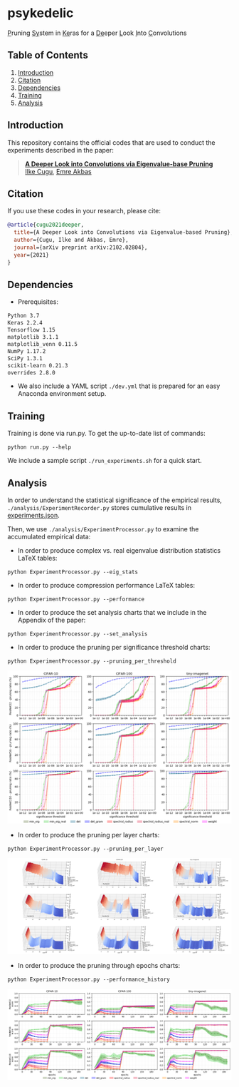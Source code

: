 # psykedelic
<ins>P</ins>runing <ins>Sy</ins>stem in <ins>Ke</ins>ras for a <ins>De</ins>eper <ins>L</ins>ook <ins>I</ins>nto <ins>C</ins>onvolutions

## Table of Contents

1. [Introduction](#introduction)
2. [Citation](#citation)
3. [Dependencies](#dependencies)
4. [Training](#training)
5. [Analysis](#analysis)


## Introduction

This repository contains the official codes that are used to conduct the experiments described in the paper:

> [**A Deeper Look into Convolutions via Eigenvalue-base Pruning**](https://arxiv.org/abs/2102.02804)            
> [Ilke Cugu](https://cuguilke.github.io/), [Emre Akbas](https://user.ceng.metu.edu.tr/~emre/)         

## Citation

If you use these codes in your research, please cite:

```bibtex
@article{cugu2021deeper,
  title={A Deeper Look into Convolutions via Eigenvalue-based Pruning},
  author={Cugu, Ilke and Akbas, Emre},
  journal={arXiv preprint arXiv:2102.02804},
  year={2021}
}
```
  
## Dependencies
- Prerequisites:
```
Python 3.7
Keras 2.2.4
Tensorflow 1.15
matplotlib 3.1.1
matplotlib_venn 0.11.5
NumPy 1.17.2
SciPy 1.3.1
scikit-learn 0.21.3
overrides 2.8.0
```

- We also include a YAML script `./dev.yml` that is prepared for an easy Anaconda environment setup. 

## Training

Training is done via run.py. To get the up-to-date list of commands:
```
python run.py --help
```

We include a sample script `./run_experiments.sh` for a quick start.

## Analysis

In order to understand the statistical significance of the empirical results, `./analysis/ExperimentRecorder.py` stores cumulative results in [experiments.json](https://www.dropbox.com/s/62utgg7z9p2fqc7/experiments.json?dl=0).

Then, we use `./analysis/ExperimentProcessor.py` to examine the accumulated empirical data:

- In order to produce complex vs. real eigenvalue distribution statistics LaTeX tables:
```
python ExperimentProcessor.py --eig_stats
```

- In order to produce compression performance LaTeX tables:
```
python ExperimentProcessor.py --performance
```

- In order to produce the set analysis charts that we include in the Appendix of the paper:
```
python ExperimentProcessor.py --set_analysis
```

- In order to produce the pruning per significance threshold charts:
```
python ExperimentProcessor.py --pruning_per_threshold
```
![...](https://github.com/cuguilke/psykedelic/blob/main/results/ThinMicroResNet_pruning_per_threshold.png?raw=true)

- In order to produce the pruning per layer charts:
```
python ExperimentProcessor.py --pruning_per_layer
``` 
![...](https://github.com/cuguilke/psykedelic/blob/main/results/ThinMicroResNet_pruning_per_layer.png?raw=true)

- In order to produce the pruning through epochs charts:
```
python ExperimentProcessor.py --performance_history
``` 
![...](https://github.com/cuguilke/psykedelic/blob/main/results/ThinMicroResNet_score_history_full.png?raw=true)
